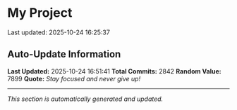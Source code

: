 # My Project


Last updated: 2025-10-24 16:25:37

































































































































































































































































































































































































































































































































































































































































































































































































































































































































































































































































































































































































































































































































































































































































































































































































































































































































































































































































































































































































































































































































































































































































































































































































































































































































































































































































































































































































































































































































































































































































































































































































































































































































































## Auto-Update Information

**Last Updated:** 2025-10-24 16:51:41
**Total Commits:** 2842
**Random Value:** 7899
**Quote:** _Stay focused and never give up!_

---
_This section is automatically generated and updated._